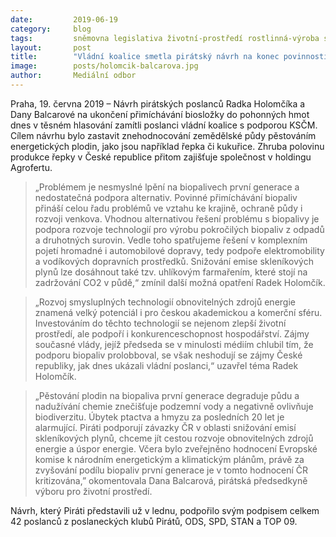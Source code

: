 ```yaml
---
date:         2019-06-19
category:     blog
tags:         sněmovna legislativa životní-prostředí rostlinná-výroba soběstačnost
layout:       post
title:        "Vládní koalice smetla pirátský návrh na konec povinnosti přimíchávat biopaliva"
image:        posts/holomcik-balcarova.jpg
author:       Mediální odbor
---
```



Praha, 19. června 2019 – Návrh pirátských poslanců Radka Holomčíka a Dany Balcarové na ukončení přimíchávání biosložky do pohonných hmot dnes v těsném hlasování zamítli poslanci vládní koalice s podporou KSČM. Cílem návrhu bylo zastavit znehodnocování zemědělské půdy pěstováním energetických plodin, jako jsou například řepka či kukuřice. Zhruba polovinu produkce řepky v České republice přitom zajišťuje společnost v holdingu Agrofertu.
 
> „Problémem je nesmyslné lpění na biopalivech první generace a nedostatečná podpora alternativ. Povinné přimíchávání biopaliv přináší celou řadu problémů ve vztahu ke krajině, ochraně půdy i rozvoji venkova. Vhodnou alternativou řešení problému s biopalivy je podpora rozvoje technologií pro výrobu pokročilých biopaliv z odpadů a druhotných surovin. Vedle toho spatřujeme řešení v komplexním pojetí hromadné i automobilové dopravy, tedy podpoře elektromobility a vodíkových dopravních prostředků. Snižování emise skleníkových plynů lze dosáhnout také tzv. uhlíkovým farmařením, které stojí na zadržování CO2 v půdě,“ zmínil další možná opatření Radek Holomčík.
 
> „Rozvoj smysluplných technologií obnovitelných zdrojů energie znamená velký potenciál i pro českou akademickou a komerční sféru. Investováním do těchto technologií se nejenom zlepší životní prostředí, ale podpoří i konkurenceschopnost hospodářství. Zájmy současné vlády, jejíž předseda se v minulosti médiím chlubil tím, že podporu biopaliv prolobboval, se však neshodují se zájmy České republiky, jak dnes ukázali vládní poslanci,“ uzavřel téma Radek Holomčík.

> „Pěstování plodin na biopaliva první generace degraduje půdu a nadužívání chemie znečišťuje podzemní vody a negativně ovlivňuje biodiverzitu. Úbytek ptactva a hmyzu za posledních 20 let je alarmující. Piráti podporují závazky ČR v oblasti snižování emisí skleníkových plynů, chceme jít cestou rozvoje obnovitelných zdrojů energie a úspor energie. Včera bylo zveřejněno hodnocení Evropské komise k národním energetickým a klimatickým plánům, právě za  zvyšování podílu biopaliv první generace je v tomto hodnocení ČR kritizována,” okomentovala Dana Balcarová, pirátská předsedkyně výboru pro životní prostředí.

Návrh, který Piráti představili už v lednu, podpořilo svým podpisem celkem 42 poslanců z poslaneckých klubů Pirátů, ODS, SPD, STAN a TOP 09.
